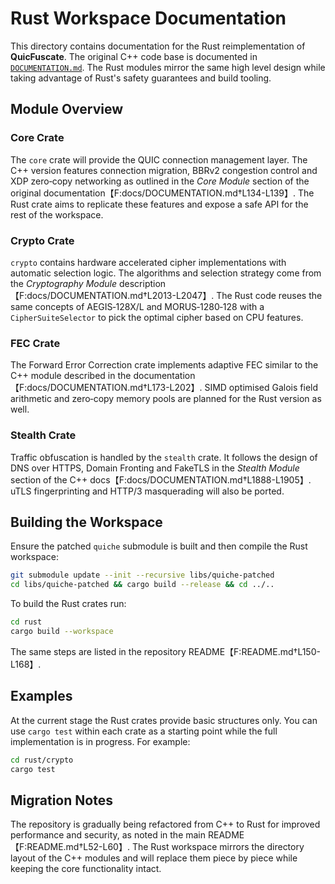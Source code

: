 # Rust Workspace Documentation

This directory contains documentation for the Rust reimplementation of **QuicFuscate**. The
original C++ code base is documented in [`DOCUMENTATION.md`](DOCUMENTATION.md).
The Rust modules mirror the same high level design while taking advantage of
Rust's safety guarantees and build tooling.

## Module Overview

### Core Crate
The `core` crate will provide the QUIC connection management layer. The C++
version features connection migration, BBRv2 congestion control and XDP
zero‑copy networking as outlined in the *Core Module* section of the original
documentation【F:docs/DOCUMENTATION.md†L134-L139】. The Rust crate aims to
replicate these features and expose a safe API for the rest of the workspace.

### Crypto Crate
`crypto` contains hardware accelerated cipher implementations with automatic
selection logic. The algorithms and selection strategy come from the
*Cryptography Module* description【F:docs/DOCUMENTATION.md†L2013-L2047】. The Rust
code reuses the same concepts of AEGIS‑128X/L and MORUS‑1280‑128 with a
`CipherSuiteSelector` to pick the optimal cipher based on CPU features.

### FEC Crate
The Forward Error Correction crate implements adaptive FEC similar to the C++
module described in the documentation【F:docs/DOCUMENTATION.md†L173-L202】. SIMD
optimised Galois field arithmetic and zero‑copy memory pools are planned for the
Rust version as well.

### Stealth Crate
Traffic obfuscation is handled by the `stealth` crate. It follows the design of
DNS over HTTPS, Domain Fronting and FakeTLS in the *Stealth Module* section of
the C++ docs【F:docs/DOCUMENTATION.md†L1888-L1905】. uTLS fingerprinting and
HTTP/3 masquerading will also be ported.

## Building the Workspace
Ensure the patched `quiche` submodule is built and then compile the Rust
workspace:

```bash
git submodule update --init --recursive libs/quiche-patched
cd libs/quiche-patched && cargo build --release && cd ../..
```

To build the Rust crates run:

```bash
cd rust
cargo build --workspace
```

The same steps are listed in the repository README【F:README.md†L150-L168】.

## Examples
At the current stage the Rust crates provide basic structures only. You can use
`cargo test` within each crate as a starting point while the full
implementation is in progress. For example:

```bash
cd rust/crypto
cargo test
```

## Migration Notes
The repository is gradually being refactored from C++ to Rust for improved
performance and security, as noted in the main README【F:README.md†L52-L60】. The
Rust workspace mirrors the directory layout of the C++ modules and will replace
them piece by piece while keeping the core functionality intact.

